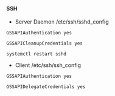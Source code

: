 #### SSH
- Server Daemon
/etc/ssh/sshd_config

`GSSAPIAuthentication yes`

`GSSAPICleanupCredentials yes`

`systemctl restart sshd`

- Client
/etc/ssh/ssh_config

`GSSAPIAuthentication yes`

`GSSAPIDelegateCredentials yes`